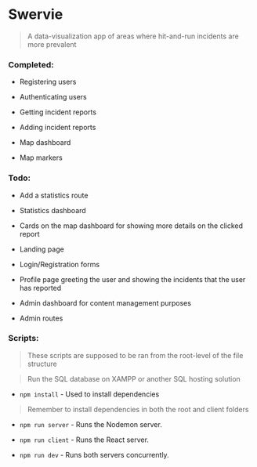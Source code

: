 # Swervie

> A data-visualization app of areas where hit-and-run incidents are more prevalent

### Completed:

* Registering users

* Authenticating users

* Getting incident reports

* Adding incident reports

* Map dashboard

* Map markers

### Todo:

* Add a statistics route

* Statistics dashboard

* Cards on the map dashboard for showing more details on the clicked report

* Landing page

* Login/Registration forms

* Profile page greeting the user and showing the incidents that the user has reported

* Admin dashboard for content management purposes

* Admin routes

### Scripts:

> These scripts are supposed to be ran from the root-level of the file structure

> Run the SQL database on XAMPP or another SQL hosting solution

* `npm install` - Used to install dependencies

> Remember to install dependencies in both the root and client folders

* `npm run server` - Runs the Nodemon server.

* `npm run client` - Runs the React server.

* `npm run dev` - Runs both servers concurrently.

